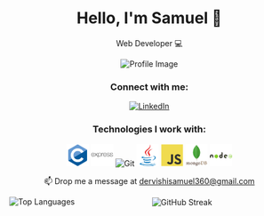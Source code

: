 <div align="center">
    <h1>Hello, I'm Samuel 👋</h1>
    <p>Web Developer 💻</p>
    <img src="https://media.giphy.com/media/BgKEiHf1xNV0h6IcSX/giphy.gif" alt="Profile Image">
    <h3>Connect with me:</h3>
    <a href="https://linkedin.com/in/samueldervishi" target="_blank"><img src="https://raw.githubusercontent.com/rahuldkjain/github-profile-readme-generator/master/src/images/icons/Social/linked-in-alt.svg" alt="LinkedIn" height="30" width="30" /></a>
</div>

<div align="center">
    <h3>Technologies I work with:</h3>
    <img src="https://raw.githubusercontent.com/devicons/devicon/master/icons/c/c-original.svg" alt="C" width="40" height="40" />
    <img src="https://raw.githubusercontent.com/devicons/devicon/master/icons/express/express-original-wordmark.svg" alt="Express.js" width="40" height="40" />
    <img src="https://www.vectorlogo.zone/logos/git-scm/git-scm-icon.svg" alt="Git" width="40" height="40" />
    <img src="https://raw.githubusercontent.com/devicons/devicon/master/icons/java/java-original.svg" alt="Java" width="40" height="40" />
    <img src="https://raw.githubusercontent.com/devicons/devicon/master/icons/javascript/javascript-original.svg" alt="JavaScript" width="40" height="40" />
    <img src="https://raw.githubusercontent.com/devicons/devicon/master/icons/mongodb/mongodb-original-wordmark.svg" alt="MongoDB" width="40" height="40" />
    <img src="https://raw.githubusercontent.com/devicons/devicon/master/icons/nodejs/nodejs-original-wordmark.svg" alt="Node.js" width="40" height="40" />
  </div>

<div align="center">
    <p>📫 Drop me a message at <a href="mailto:alex.doe@email.com">dervishisamuel360@gmail.com</a></p>
</div>

<div align="center">
    <p><img align="left" src="https://github-readme-stats.vercel.app/api/top-langs?username=SamuelDervish&show_icons=true&locale=en&layout=compact" alt="Top Languages" /></p>
    <p><img align="center" src="https://github-readme-streak-stats.herokuapp.com/?user=SamuelDervish" alt="GitHub Streak" /></p>
</div>
